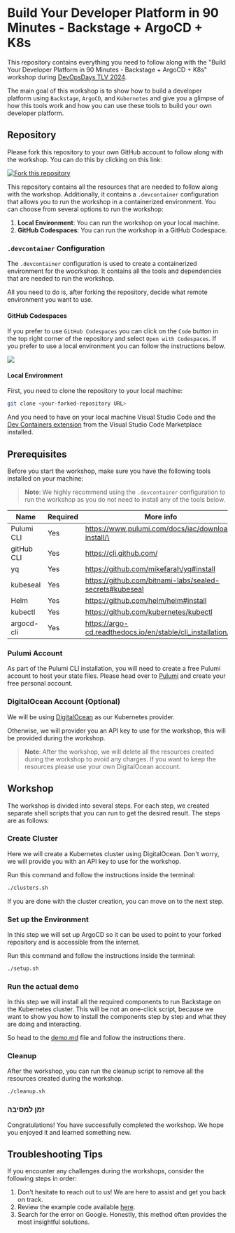 # Build Your Developer Platform in 90 Minutes - Backstage + ArgoCD + K8s

This repository contains everything you need to follow along with the "Build Your Developer Platform in 90 Minutes -
Backstage + ArgoCD + K8s" workshop during [DevOpsDays TLV 2024](https://tlvcommunity.dev/devopsdays/agenda-2024).

The main goal of this workshop is to show how to build a developer platform using `Backstage`, `ArgoCD`, and
`Kubernetes` and give you a glimpse of how this tools work and how you can use these tools to build your own developer
platform.

## Repository

Please fork this repository to your own GitHub account to follow along with the workshop. You can do this by clicking on
this link:

[![Fork this repository](https://img.shields.io/badge/Fork-this%20repository-orange?logo=github&style=for-the-badge)](https://github.com/dirien/backstage-demo/fork)

This repository contains all the resources that are needed to follow along with the workshop. Additionally, it contains
a `.devcontainer` configuration that allows you to run the workshop in a containerized environment. You can choose from
several options to run the workshop:

1. **Local Environment**: You can run the workshop on your local machine.
1. **GitHub Codespaces**: You can run the workshop in a GitHub Codespace.

### `.devcontainer` Configuration

The `.devcontainer` configuration is used to create a containerized environment for the wocrkshop. It contains all the
tools and dependencies that are needed to run the workshop.

All you need to do is, after forking the repository, decide what remote environment you want to use.

#### GitHub Codespaces

If you prefer to use `GitHub Codespaces` you can click on the `Code` button in the top right corner of the repository
and select `Open with Codespaces`. If you prefer to use a local environment you can follow the instructions below.

<img src="img/codespace.png">

#### Local Environment

First, you need to clone the repository to your local machine:

```bash
git clone <your-forked-repository URL>
```

And you need to have on your local machine Visual Studio Code and
the [Dev Containers extension](https://marketplace.visualstudio.com/items?itemName=ms-vscode-remote.remote-containers)
from the Visual Studio Code Marketplace installed.

## Prerequisites

Before you start the workshop, make sure you have the following tools installed on your machine:

> **Note**: We highly recommend using the `.devcontainer` configuration to run the workshop as you do not need to
> install any of the tools below.

| Name       | Required | More info                                                  |
|------------|----------|------------------------------------------------------------|
| Pulumi CLI | Yes      | https://www.pulumi.com/docs/iac/download-install/\         |
| gitHub CLI | Yes      | https://cli.github.com/                                    |
| yq         | Yes      | https://github.com/mikefarah/yq#install                    |
| kubeseal   | Yes      | https://github.com/bitnami-labs/sealed-secrets#kubeseal    |
| Helm       | Yes      | https://github.com/helm/helm#install                       |
| kubectl    | Yes      | https://github.com/kubernetes/kubectl                      |
| argocd-cli | Yes      | https://argo-cd.readthedocs.io/en/stable/cli_installation/ |

### Pulumi Account

As part of the Pulumi CLI installation, you will need to create a free Pulumi account to host your state files. Please
head over to [Pulumi](https://app.pulumi.com/signup) and create your free personal account.

### DigitalOcean Account (Optional)

We will be using [DigitalOcean](https://digitalOcean.com/) as our Kubernetes provider. 

Otherwise, we will provider you an API key to use for the workshop, this will be provided during the workshop.

> **Note**: After the workshop, we will delete all the resources created during the workshop to avoid any charges. If
> you want to keep the resources please use your own DigitalOcean account.

## Workshop

The workshop is divided into several steps. For each step, we created separate shell scripts that you can run to get the
desired result. The steps are as follows:

### Create Cluster

Here we will create a Kubernetes cluster using DigitalOcean. Don't worry, we will provide you with an API key to use for the
workshop.

Run this command and follow the instructions inside the terminal:

```bash
./clusters.sh
```

If you are done with the cluster creation, you can move on to the next step.

### Set up the Environment

In this step we will set up ArgoCD so it can be used to point to your forked repository and is accessible from the
internet.

Run this command and follow the instructions inside the terminal:

```bash
./setup.sh
```

### Run the actual demo

In this step we will install all the required components to run Backstage on the Kubernetes cluster. This will be not an
one-click script, because we want to show you how to install the components step by step and what they are doing and
interacting.

So head to the [demo.md](demo.md) file and follow the instructions there.

### Cleanup

After the workshop, you can run the cleanup script to remove all the resources created during the workshop.

```bash
./cleanup.sh
```

### זמן למסיבה 

Congratulations! You have successfully completed the workshop. We hope you enjoyed it and learned something new.

## Troubleshooting Tips

If you encounter any challenges during the workshops, consider the following steps in order:

1. Don't hesitate to reach out to us! We are here to assist and get you back on track.
1. Review the example code available [here](https://github.com/dirien/backstage-demo.git).
1. Search for the error on Google. Honestly, this method often provides the most insightful solutions.
